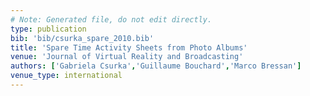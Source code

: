 ```yaml
---
# Note: Generated file, do not edit directly.
type: publication
bib: 'bib/csurka_spare_2010.bib'
title: 'Spare Time Activity Sheets from Photo Albums'
venue: 'Journal of Virtual Reality and Broadcasting'
authors: ['Gabriela Csurka','Guillaume Bouchard','Marco Bressan']
venue_type: international
---
```

